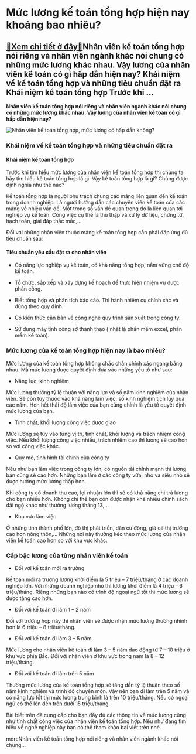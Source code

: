 Mức lương kế toán tổng hợp hiện nay khoảng bao nhiêu?
=====================================================

[:gift:Xem chi tiết ở đây:gift:](https://hddtvn.com/muc-luong-ke-toan-tong-hop-hien-nay-khoang-bao-nhieu/)Nhân viên kế toán tổng hợp nói riêng và nhân viên ngành khác nói chung có những mức lương khác nhau. Vậy lương của nhân viên kế toán có gì hấp dẫn hiện nay? Khái niệm về kế toán tổng hợp và những tiêu chuẩn đặt ra Khái niệm kế toán tổng hợp Trước khi …
------------------------------------------------------------------------------------------------------------------------------------------------------------------------------------------------------------------------------------------------------------

**Nhân viên kế toán tổng hợp nói riêng và nhân viên ngành khác nói chung có những mức lương khác nhau. Vậy lương của nhân viên kế toán có gì hấp dẫn hiện nay?**


![Nhân viên kế toán tổng hợp, mức lương có hấp dẫn không?](https://hddtvn.com/wp-content/uploads/2021/01/ke-toan-tong-hop-la-gi.jpg "Nhân viên kế toán tổng hợp, mức lương có hấp dẫn không?")


### Khái niệm về kế toán tổng hợp và những tiêu chuẩn đặt ra


#### Khái niệm kế toán tổng hợp


Trước khi tìm hiểu mức lương của nhân viên kế toán tổng hợp thì chúng ta hãy tìm hiểu kế toán tổng hợp là gì. Vậy kế toán tổng hợp là gì? Chúng được định nghĩa như thế nào?


Kế toán tổng hợp là người phụ trách chung các mảng liên quan đến kế toán trong doanh nghiệp. Là người hướng dẫn các chuyên viên kế toán của các mảng về nhiều vấn đề. Một trong số vấn đề quan trọng đó là liên quan tới nghiệp vụ kế toán. Công việc cụ thể là thu thập và xử lý dữ liệu, chứng từ, hạch toán, giải đáp thắc mắc,…


Đối với những nhân viên thuộc mảng kế toán tổng hợp cần phải đáp ứng đủ tiêu chuẩn sau:


#### Tiêu chuẩn yêu cầu đặt ra cho nhân viên




* Có năng lực nghiệp vụ kế toán, có khả năng tổng hợp, nắm vững chế độ kế toán.

* Tổ chức, sắp xếp và xây dựng kế hoạch để thực hiện nhiệm vụ được phân công.

* Biết tổng hợp và phân tích báo cáo. Thi hành nhiệm cụ chính xác và đúng theo quy định.

* Có kiến thức căn bản về công nghệ quy trình sản xuất trong công ty.

* Sử dụng máy tính công sở thành thạo ( nhất là phần mềm excel, phần mềm kế toán).



### Mức lương của kế toán tổng hợp hiện nay là bao nhiêu?


Mức lương của kế toán tổng hợp không chắc chắn chính xác ngang bằng nhau. Mà mức lương được quyết định dựa vào những yếu tố như sau:




* Năng lực, kinh nghiệm



Mức lương thường tỷ lệ thuận với năng lực và số năm kinh nghiệm của nhân viên. Sẽ còn tùy thuộc vào khả năng làm việc, số kinh nghiệm tích lũy qua các năm. Hơn hết thái độ làm việc của bạn cũng chính là yếu tố quyết định mức lương của bạn.




* Tính chất, khối lượng công việc được giao



Mức lương sẽ tùy vào từng vị trí, tính chất, khối lượng và trách nhiệm công việc. Nếu khối lượng công việc nhiều, trách nhiệm cao thì lương sẽ cao hơn so với công việc khác.




* Quy mô, tình hình tài chính của công ty



Nếu như bạn làm việc trong công ty lớn, có nguồn tài chính mạnh thì lương bạn cũng sẽ cao hơn. Những bạn làm ở các công ty vừa, nhỏ và siêu nhỏ sẽ được hưởng mức lương thấp hơn.


Khi công ty có doanh thu cao, lợi nhuận lớn thì sẽ có khả năng chi trả lương cho bạn nhiều hơn. Không chỉ thế bạn còn được nhận khá nhiều chính sách đãi ngộ khác như thưởng lương tháng 13,…




* Khu vực làm việc



Ở những tỉnh thành phố lớn, đô thị phát triển, dân cư đông, giá cả thị trường cao hơn nông thôn,… Những nơi này thường kéo theo mức lương của nhân viên kế toán cao hơn so với khu vực khác.


### Cấp bậc lương của từng nhân viên kế toán




* Đối với kế toán mới ra trường



Kế toán mới ra trường lương khởi điểm là 5 triệu – 7 triệu/tháng ở các doanh nghiệp lớn. Với những doanh nghiệp nhỏ thì lương khởi điểm là 4 triệu – 6 triệu/tháng. Riêng những bạn nào có trình độ ngoại ngữ tốt thì mức lương sẽ được tăng cao hơn.




* Đối với kế toán đi làm 1 – 2 năm



Đối với trường hợp này thì nhân viên sẽ được nhận mức lương thường nhỉnh hơn là 6 triệu – 8 triệu/tháng.




* Đối với kế toán đi làm 3 – 5 năm



Mức lương cho nhân viên kế toán đi làm 3 – 5 năm dao động từ 7 – 10 triệu ở khu vực phía Bắc. Đối với nhân viên ở khu vực trong nam là 8 – 12 triệu/tháng.




* Đối với kế toán đi làm trên 5 năm



Thường mức lương của kế toán tổng hợp sẽ tăng dần tỷ lệ thuận theo số năm kinh nghiệm và trình độ chuyên môn. Vậy nên bạn đi làm trên 5 năm và có năng lực tốt thì mức lương trung bình là trên 10 triệu/tháng. Nếu có ngoại ngữ có thể lên đến trên dưới 15 triệu/tháng.


Bài biết trên đã cung cấp cho bạn đầy đủ các thông tin về mức lương cũng như tính chất công việc của nhân viên kế toán tổng hợp. Nếu như đang tìm hiểu về nghề nghiệp này bạn có thể tham khảo bài viết trên nhé.


moreNhân viên kế toán tổng hợp nói riêng và nhân viên ngành khác nói chung…

